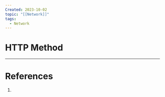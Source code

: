 ```yaml
---
Created: 2023-10-02
topic: "[[Network]]"
tags:
  - Network
---
```

# HTTP Method


---
# References
1. 